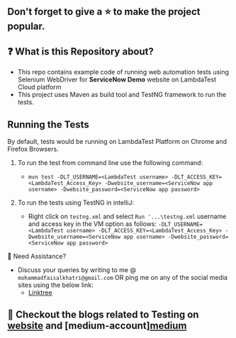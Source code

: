## Don't forget to give a :star: to make the project popular.

## :question: What is this Repository about?

- This repo contains example code of running web automation tests using Selenium WebDriver for **ServiceNow Demo**
  website on LambdaTest Cloud platform
- This project uses Maven as build tool and TestNG framework to run the tests.

## Running the Tests

By default, tests would be running on LambdaTest Platform on Chrome and Firefox Browsers.

1. To run the test from command line use the following command:

    - `mvn test -DLT_USERNAME=<LambdaTest username> -DLT_ACCESS_KEY=<LambdaTest_Access_Key> -Dwebsite_username=<ServiceNow app username> -Dwebsite_password=<ServiceNow app password>`

2. To run the tests using TestNG in intelliJ:

    - Right click on `testng.xml` and select `Run '...\testng.xml`
      username and access key in the VM option as follows:
      `-DLT_USERNAME=<LambdaTest username> -DLT_ACCESS_KEY=<LambdaTest_Access_Key> -Dwebsite_username=<ServiceNow app
      username> -Dwebsite_password=<ServiceNow app password>`

🧬 Need Assistance?

- Discuss your queries by writing to me @ `mohammadfaisalkhatri@gmail.com`
  OR ping me on any of the social media sites using the below link:
    - [Linktree](https://linktr.ee/faisalkhatri)

## :thought_balloon: Checkout the blogs related to Testing on [website](https://mfaisalkhatri.github.io) and [medium-account][medium](https://medium.com/@iamfaisalkhatri)